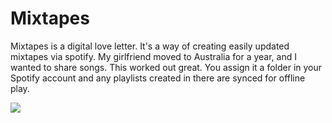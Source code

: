 # Mixtapes

Mixtapes is a digital love letter. It's a way of creating easily updated mixtapes via spotify. My girlfriend moved to Australia for a year, and I wanted to share songs. This worked out great. You assign it a folder in your Spotify account and any playlists created in there are synced for offline play.

<a href= "https://github.com/orta/Mixtapes"><img src="https://camo.githubusercontent.com/9e3558aa7eb66685c8d9af84134dbc2e3932dae8/68747470733a2f2f7261772e6769746875622e636f6d2f6f7274612f4d697874617065732f6d61737465722f7765622f6d6978746170655f706c61796c697374732e706e67"></a>
